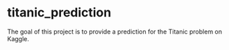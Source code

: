 # titanic_prediction
The goal of this project is to provide a prediction for the Titanic problem on Kaggle.
